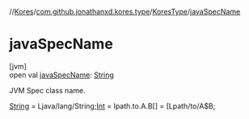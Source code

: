 //[Kores](../../../index.md)/[com.github.jonathanxd.kores.type](../index.md)/[KoresType](index.md)/[javaSpecName](java-spec-name.md)

# javaSpecName

[jvm]\
open val [javaSpecName](java-spec-name.md): [String](https://kotlinlang.org/api/latest/jvm/stdlib/kotlin/-string/index.html)

JVM Spec class name.

[String](https://kotlinlang.org/api/latest/jvm/stdlib/kotlin/-string/index.html) = Ljava/lang/String;[Int](https://kotlinlang.org/api/latest/jvm/stdlib/kotlin/-int/index.html) = Ipath.to.A.B[] = [Lpath/to/A$B;
